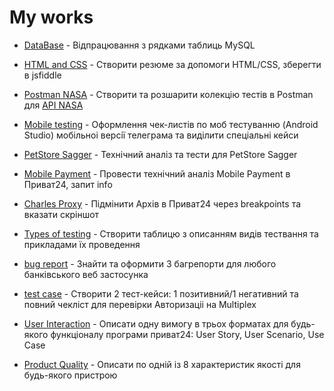 <h1>My works</h1>

- [DataBase](https://paiza.io/projects/3SAjuCE-mCS7U1oc6Kx6wQ?language=mysql) - Відпрацювання з рядками таблиць MySQL


- [HTML and CSS](https://jsfiddle.net/apef5s0m/) - Створити резюме за допомоги HTML/CSS, зберегти в jsfiddle

 
- [Postman NASA](https://api.postman.com/collections/34512358-c5256e58-83b2-446b-b4f9-ffead97615df?access_key=PMAT-01HX4Q8A1BZMM5FTNPP788NJAY) - Створити та розшарити колекцiю тестiв в Postman для [API NASA](https://docs.google.com/spreadsheets/d/1LOI_sg46fUrV8EuW3aOL3_GjpuEXHUtb/edit?gid=1442076940#gid=1442076940)


- [Mobile testing](https://docs.google.com/spreadsheets/d/1NJqH5adKWJpHU3uZFWVUqFBrkPWjSRlL/edit?gid=1150257897#gid=1150257897) - Оформлення чек-листiв по моб тестуванню (Android Studio) мобiльноi версiї телеграма та видiлити спецiальнi кейси


- [PetStore Sagger](https://docs.google.com/spreadsheets/d/1unpaW5d4NCEUn7OjDRV5C5MoqPVmXXK2/edit?gid=924519823#gid=924519823) - Технічний аналiз та тести для PetStore Sagger


- [Mobile Payment](https://docs.google.com/spreadsheets/d/1Ez1dCBfe2ob7JGN6FT12HVXzOiYtXjMP/edit?gid=1857225435#gid=1857225435) - Провести технiчний аналiз Mobile Payment в Приват24, запит info


- [Charles Proxy](https://docs.google.com/document/d/1Se6IfXYxHvYEMdtlnAEAKAAlR3LjVrv8/edit) - Пiдмiнити Архiв в Приват24 через breakpoints та вказати скрiншот


- [Types of testing](https://docs.google.com/spreadsheets/d/1ovG6WsNYrH6nXEtFb_xnRX33guZ8flUL/edit?gid=1884448483#gid=1884448483) - Створити таблицю з описанням видів тествання та прикладами їх проведення


- [bug report](https://docs.google.com/spreadsheets/d/1G2zNwCLKibDBsyTHJR7H_NYPC7snfJ8w/edit?gid=2142571427#gid=2142571427) - Знайти та оформити 3 багрепорти для любого банківського веб застосунка


- [test case](https://docs.google.com/spreadsheets/d/12J3qXtEu2jnfFw4CHXL72Zm-ortw4GXi/edit?gid=616800040#gid=616800040) - Створити 2 тест-кейси: 1 позитивний/1 негативний та повний чеклiст для перевiрки Авторизацii на Multiplex


- [User Interaction](https://docs.google.com/spreadsheets/d/1XkxvcK4aP7y38kI9CTDw3zX1egHXWJ1R/edit?gid=366122724#gid=366122724) - Описати одну вимогу в трьох форматах для будь-якого функціоналу програми приват24: User Story, User Scenario, Use Case


- [Product Quality](https://docs.google.com/document/d/1UQpQG6fILzqRZnQofXcMKbNKKcW5n9Gc/edit) - Описати по одній із 8 характеристик якості для будь-якого пристрою
